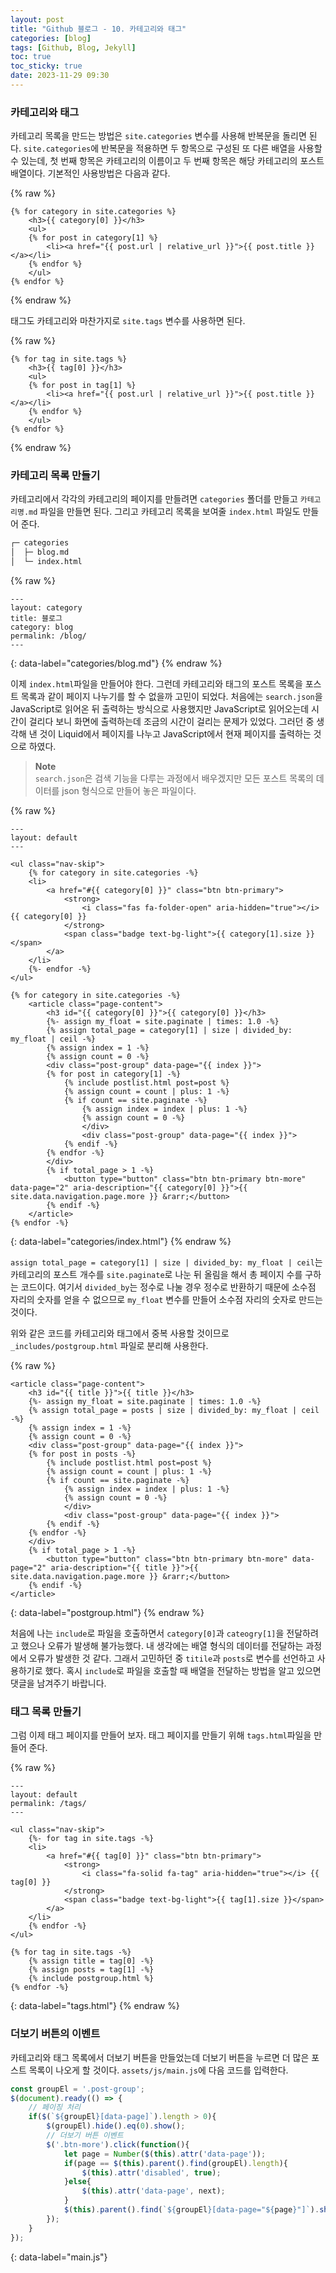 ```yaml
---
layout: post
title: "Github 블로그 - 10. 카테고리와 태그"
categories: [blog]
tags: [Github, Blog, Jekyll]
toc: true
toc_sticky: true
date: 2023-11-29 09:30
---
```


### 카테고리와 태그

카테고리 목록을 만드는 방법은 `site.categories` 변수를 사용해 반복문을 돌리면 된다. `site.categories`에 반복문을 적용하면 두 항목으로 구성된 또 다른 배열을 사용할 수 있는데, 첫 번째 항목은 카테고리의 이름이고 두 번째 항목은 해당 카테고리의 포스트 배열이다. 기본적인 사용방법은 다음과 같다.

{% raw %}
```liquid
{% for category in site.categories %}
	<h3>{{ category[0] }}</h3>
	<ul>
	{% for post in category[1] %}
		<li><a href="{{ post.url | relative_url }}">{{ post.title }}</a></li>
	{% endfor %}
	</ul>
{% endfor %}
```
{% endraw %}

태그도 카테고리와 마찬가지로 `site.tags` 변수를 사용하면 된다.

{% raw %}
```liquid
{% for tag in site.tags %}
	<h3>{{ tag[0] }}</h3>
	<ul>
	{% for post in tag[1] %}
		<li><a href="{{ post.url | relative_url }}">{{ post.title }}</a></li>
	{% endfor %}
	</ul>
{% endfor %}
```
{% endraw %}

### 카테고리 목록 만들기

카테고리에서 각각의 카테고리의 페이지를 만들려면 `categories` 폴더를 만들고 `카테고리명.md` 파일을 만들면 된다. 그리고 카테고리 목록을 보여줄 `index.html` 파일도 만들어 준다.

```bash
┌─ categories
│  ├─ blog.md
│  └─ index.html
```

{% raw %}
```liquid
---
layout: category
title: 블로그
category: blog
permalink: /blog/
---
```
{: data-label="categories/blog.md"}
{% endraw %}

이제 `index.html`파일을 만들어야 한다. 그런데 카테고리와 태그의 포스트 목록을 포스트 목록과 같이 페이지 나누기를 할 수 없을까 고민이 되었다. 처음에는 `search.json`을 JavaScript로 읽어온 뒤 출력하는 방식으로 사용했지만 JavaScript로 읽어오는데 시간이 걸리다 보니 화면에 출력하는데 조금의 시간이 걸리는 문제가 있었다. 그러던 중 생각해 낸 것이 Liquid에서 페이지를 나누고 JavaScript에서 현재 페이지를 출력하는 것으로 하였다.

> **Note**  
> `search.json`은 검색 기능을 다루는 과정에서 배우겠지만 모든 포스트 목록의 데이터를 json 형식으로 만들어 놓은 파일이다.

{% raw %}
```liquid
---
layout: default
---

<ul class="nav-skip">
	{% for category in site.categories -%}
	<li>
		<a href="#{{ category[0] }}" class="btn btn-primary">
			<strong>
				<i class="fas fa-folder-open" aria-hidden="true"></i> {{ category[0] }}
			</strong>
			<span class="badge text-bg-light">{{ category[1].size }}</span>
		</a>
	</li>
	{%- endfor -%}
</ul>

{% for category in site.categories -%}
	<article class="page-content">
		<h3 id="{{ category[0] }}">{{ category[0] }}</h3>
		{%- assign my_float = site.paginate | times: 1.0 -%}
		{% assign total_page = category[1] | size | divided_by: my_float | ceil -%}
		{% assign index = 1 -%}
		{% assign count = 0 -%}
		<div class="post-group" data-page="{{ index }}">
		{% for post in category[1] -%}
			{% include postlist.html post=post %}
			{% assign count = count | plus: 1 -%}
			{% if count == site.paginate -%}
				{% assign index = index | plus: 1 -%}
				{% assign count = 0 -%}
				</div>
				<div class="post-group" data-page="{{ index }}">
			{% endif -%}
		{% endfor -%}
		</div>
		{% if total_page > 1 -%}
			<button type="button" class="btn btn-primary btn-more" data-page="2" aria-description="{{ category[0] }}">{{ site.data.navigation.page.more }} &rarr;</button>
		{% endif -%}
	</article>
{% endfor -%}
```
{: data-label="categories/index.html"}
{% endraw %}

`assign total_page = category[1] | size | divided_by: my_float | ceil`는 카테고리의 포스트 개수를 `site.paginate`로 나눈 뒤 올림을 해서 총 페이지 수를 구하는 코드이다. 여기서 `divided_by`는 정수로 나눌 경우 정수로 반환하기 때문에 소수점 자리의 숫자를 얻을 수 없으므로 `my_float` 변수를 만들어 소수점 자리의 숫자로 만드는 것이다.

위와 같은 코드를 카테고리와 태그에서 중복 사용할 것이므로 `_includes/postgroup.html` 파일로 분리해 사용한다.

{% raw %}
```liquid
<article class="page-content">
	<h3 id="{{ title }}">{{ title }}</h3>
	{%- assign my_float = site.paginate | times: 1.0 -%}
	{% assign total_page = posts | size | divided_by: my_float | ceil -%}
	{% assign index = 1 -%}
	{% assign count = 0 -%}
	<div class="post-group" data-page="{{ index }}">
	{% for post in posts -%}
		{% include postlist.html post=post %}
		{% assign count = count | plus: 1 -%}
		{% if count == site.paginate -%}
			{% assign index = index | plus: 1 -%}
			{% assign count = 0 -%}
			</div>
			<div class="post-group" data-page="{{ index }}">
		{% endif -%}
	{% endfor -%}
	</div>
	{% if total_page > 1 -%}
		<button type="button" class="btn btn-primary btn-more" data-page="2" aria-description="{{ title }}">{{ site.data.navigation.page.more }} &rarr;</button>
	{% endif -%}
</article>
```
{: data-label="postgroup.html"}
{% endraw %}

처음에 나는 `include`로 파일을 호출하면서 `category[0]`과 `cateogry[1]`을 전달하려고 했으나 오류가 발생해 불가능했다. 내 생각에는 배열 형식의 데이터를 전달하는 과정에서 오류가 발생한 것 같다. 그래서 고민하던 중 `titile`과 `posts`로 변수를 선언하고 사용하기로 했다. 혹시 `include`로 파일을 호출할 때 배열을 전달하는 방법을 알고 있으면 댓글을 남겨주기 바랍니다.

### 태그 목록 만들기

그럼 이제 태그 페이지를 만들어 보자. 태그 페이지를 만들기 위해 `tags.html`파일을 만들어 준다.

{% raw %}
```liquid
---
layout: default
permalink: /tags/
---

<ul class="nav-skip">
	{%- for tag in site.tags -%}
	<li>
		<a href="#{{ tag[0] }}" class="btn btn-primary">
			<strong>
				<i class="fa-solid fa-tag" aria-hidden="true"></i> {{ tag[0] }}
			</strong>
			<span class="badge text-bg-light">{{ tag[1].size }}</span>
		</a>
	</li>
	{% endfor -%}
</ul>

{% for tag in site.tags -%}
	{% assign title = tag[0] -%}
	{% assign posts = tag[1] -%}
	{% include postgroup.html %}
{% endfor -%}
```
{: data-label="tags.html"}
{% endraw %}

### 더보기 버튼의 이벤트

카테고리와 태그 목록에서 더보기 버튼을 만들었는데 더보기 버튼을 누르면 더 많은 포스트 목록이 나오게 할 것이다. `assets/js/main.js`에 다음 코드를 입력한다.

```javascript
const groupEl = '.post-group';
$(document).ready(() => {
	// 페이징 처리
	if($(`${groupEl}[data-page]`).length > 0){
		$(groupEl).hide().eq(0).show();
		// 더보기 버튼 이벤트
		$('.btn-more').click(function(){
			let page = Number($(this).attr('data-page'));
			if(page == $(this).parent().find(groupEl).length){
				$(this).attr('disabled', true);
			}else{
				$(this).attr('data-page', next);
			}
			$(this).parent().find(`${groupEl}[data-page="${page}"]`).show().find('a').eq(0).focus();
		});
	}
});
```
{: data-label="main.js"}
